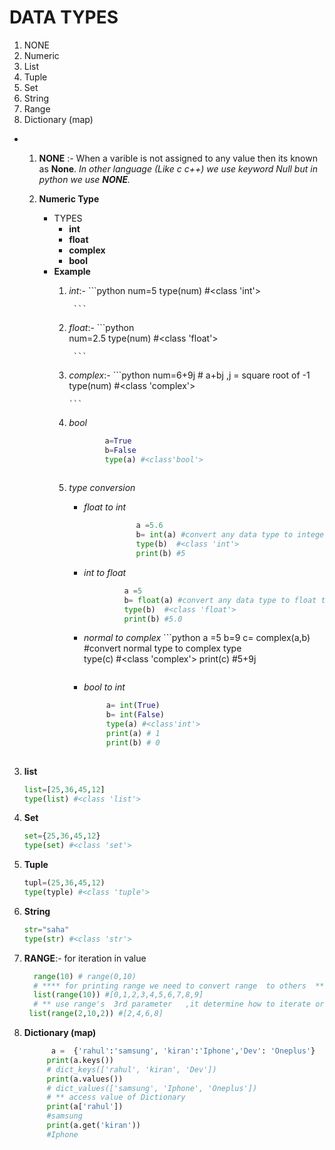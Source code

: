 # DATA TYPES
 1.    NONE
 2.    Numeric
 3.    List
 4.    Tuple
 5.    Set
 6.    String
 7.    Range 
 8.    Dictionary  (map) 


 * 
   1. **NONE** :-   When a varible is not assigned to any value then its known as **None**. *In other   language (Like c c++) we use keyword Null but in python we use **NONE**.*
   
   2. **Numeric Type**
      * TYPES
         * **int**       
         * **float**
         * **complex**
         * **bool**
      * __Example__
          1. *int*:-
                  ```python
                                num=5
                                type(num)
                                #<class 'int'>
                
                  ```   
          2. *float*:-
                   ```python  
                              num=2.5
                              type(num)
                              #<class 'float'>
                
                  ``` 
           3. *complex*:-
                   ```python
                               num=6+9j # a+bj ,j = square root of -1
                               type(num)
                               #<class 'complex'>
                
                  ```         
           4. *bool*
                 ```python
                         a=True
                         b=False
                         type(a) #<class'bool'>             
                              
                 ```       
           5. *type conversion* 
                * *float to int* 
                ```python 
                               a =5.6
                               b= int(a) #convert any data type to integer type  
                               type(b)  #<class 'int'>
                               print(b) #5
                 ```
                 * *int to float*  
                      ```python 
                               a =5
                               b= float(a) #convert any data type to float type  
                               type(b)  #<class 'float'>
                               print(b) #5.0
                     ```                   
                 * *normal to complex*
                       ```python 
                               a =5
                               b=9
                               c= complex(a,b) #convert normal  type to complex type   
                               type(c)  #<class 'complex'>
                               print(c) #5+9j
                   
                      ```
                 *  *bool to int*   
                    ```python
                         a= int(True)
                         b= int(False)
                         type(a) #<class'int'>
                         print(a) # 1
                         print(b) # 0            
                              
                    ```
  3. **list**
        ```python
        list=[25,36,45,12]
        type(list) #<class 'list'>             
        ```
  4. **Set**
        ```python
        set={25,36,45,12}
        type(set) #<class 'set'>             
        ```           
  5. **Tuple**
      ```python
      tupl=(25,36,45,12)
      type(typle) #<class 'tuple'>             
      ``` 
  6. **String**
      ```python
      str="saha"
      type(str) #<class 'str'>             
      ```                   
  7. **RANGE**:- for  iteration in value  
       ```python
         range(10) # range(0,10)
         # **** for printing range we need to convert range  to others  *** #
         list(range(10)) #[0,1,2,3,4,5,6,7,8,9]
         # ** use range's  3rd parameter   ,it determine how to iterate or how many steps to jump for second number *** #
        list(range(2,10,2)) #[2,4,6,8] 
      ```    
  8. **Dictionary  (map)** 
       ```python
             a =  {'rahul':'samsung', 'kiran':'Iphone','Dev': 'Oneplus'}
            print(a.keys())
            # dict_keys(['rahul', 'kiran', 'Dev'])
            print(a.values())  
            # dict_values(['samsung', 'Iphone', 'Oneplus'])
            # ** access value of Dictionary
            print(a['rahul'])  
            #samsung
            print(a.get('kiran'))
            #Iphone
      ```     